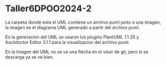 # Taller6DPOO2024-2
La carpeta donde esta el UML contiene un archivo puml junto a una imagen, la imagen es el diagrama UML generado a partir del archivo puml.

En la generacion del UML se usaron los plugins PlantUML 1.1.25 y Asciidoctor Editor 3.1.1 para la visualizacion del archivo puml.

En la imagen del UML no se ve una flecha en el visor de git, pero si se descarga ya se ve bien.
